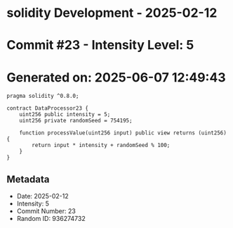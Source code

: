 ﻿# solidity Development - 2025-02-12
# Commit #23 - Intensity Level: 5
# Generated on: 2025-06-07 12:49:43
```solidity
pragma solidity ^0.8.0;

contract DataProcessor23 {
    uint256 public intensity = 5;
    uint256 private randomSeed = 754195;

    function processValue(uint256 input) public view returns (uint256) {
        return input * intensity + randomSeed % 100;
    }
}
```
## Metadata
- Date: 2025-02-12
- Intensity: 5
- Commit Number: 23
- Random ID: 936274732
